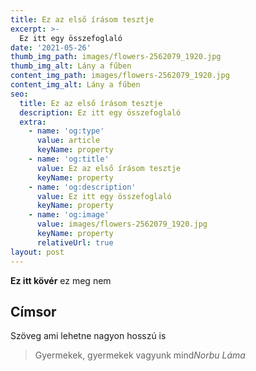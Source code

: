 ```yaml
---
title: Ez az első írásom tesztje
excerpt: >-
  Ez itt egy összefoglaló 
date: '2021-05-26'
thumb_img_path: images/flowers-2562079_1920.jpg
thumb_img_alt: Lány a fűben
content_img_path: images/flowers-2562079_1920.jpg
content_img_alt: Lány a fűben
seo:
  title: Ez az első írásom tesztje
  description: Ez itt egy összefoglaló 
  extra:
    - name: 'og:type'
      value: article
      keyName: property
    - name: 'og:title'
      value: Ez az első írásom tesztje
      keyName: property
    - name: 'og:description'
      value: Ez itt egy összefoglaló 
      keyName: property
    - name: 'og:image'
      value: images/flowers-2562079_1920.jpg
      keyName: property
      relativeUrl: true
layout: post
---
```


**Ez itt kövér** ez meg nem 

## Címsor

Szöveg ami lehetne nagyon hosszú is

> Gyermekek, gyermekek vagyunk mind<cite>Norbu Láma</cite>

